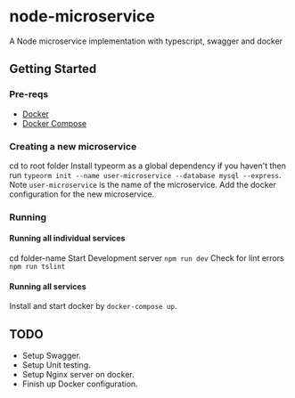 # node-microservice
A Node microservice implementation with typescript, swagger and docker

## Getting Started
### Pre-reqs
- [Docker](https://docs.docker.com/engine/installation/)
- [Docker Compose](https://docs.docker.com/compose/)

### Creating a new microservice
cd to root folder
Install typeorm as a global dependency if you haven't then run `typeorm init --name user-microservice --database mysql --express`. Note `user-microservice` is the name of the microservice.
Add the docker configuration for the new microservice.

### Running
#### Running all individual services
cd folder-name 
Start Development server `npm run dev`
Check for lint errors `npm run tslint`

#### Running all services
Install and start docker by `docker-compose up`.

## TODO
- Setup Swagger.
- Setup Unit testing.
- Setup Nginx server on docker.
- Finish up Docker configuration.